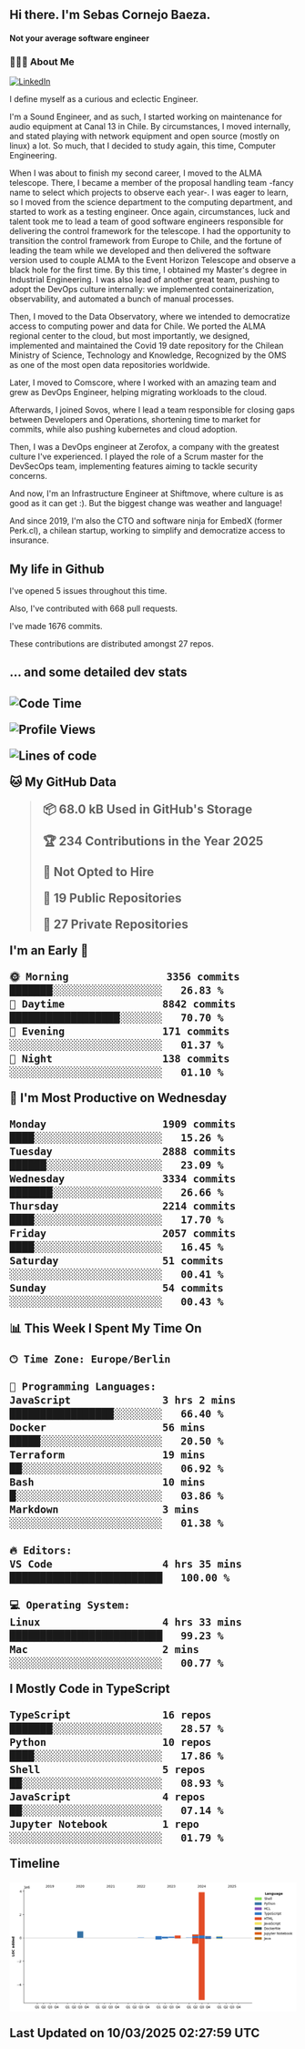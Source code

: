 <h2> Hi there.  I'm Sebas Cornejo Baeza.</h2>
<h4> Not your average software engineer</h4>
<h3> 👨🏻‍💻 About Me </h3>
<a href="http://linkedin.com/in/sebastian-cornejo-baeza/"><img alt="LinkedIn" src="https://img.shields.io/badge/Sebas%20Cornejo%20-informational?style=appveyor&logo=linkedin"></a>


I define myself as a curious and eclectic Engineer.

I'm a Sound Engineer, and as such, I started working on maintenance for audio equipment at Canal 13 in Chile.
By circumstances, I moved internally, and stated playing with network equipment and open source (mostly on linux) 
a lot. So much, that I decided to study again, this time, Computer Engineering.

When I was about to finish my second career, I moved to the ALMA telescope. There, I became a member of the proposal handling team
-fancy name to select which projects to observe each year-. 
I was eager to learn, so I moved from the science department to the computing department, and started to work as 
a testing engineer. Once again, circumstances, luck and talent took me to lead a team of good software engineers 
responsible for delivering the control framework for the telescope. I had the opportunity to transition the control framework from
Europe to Chile, and the fortune of leading the team while we developed and then delivered the software
version used to couple ALMA to the Event Horizon Telescope and observe a black hole for the first time.
By this time, I obtained my Master's degree in Industrial Engineering.
I was also lead of another great team, pushing to adopt the DevOps culture internally: we implemented containerization, observability, and automated a bunch of manual processes.

Then, I moved to the Data Observatory, where we intended to democratize access to computing power
and data for Chile. We ported the ALMA regional center to the cloud, but most importantly, we designed, implemented
and maintained the Covid 19 date repository for the Chilean Ministry of Science, Technology and Knowledge, Recognized by the OMS as one of the most open
data repositories worldwide.

Later, I moved to Comscore, where I worked with an amazing team and grew as DevOps Engineer, helping migrating workloads to the cloud.

Afterwards, I joined Sovos, where I lead a team responsible for closing gaps between Developers and Operations, shortening time to market for commits, while
also pushing kubernetes and cloud adoption.

Then, I was a DevOps engineer at Zerofox, a company with the greatest culture I've experienced. I played the role of a Scrum master for the DevSecOps team,
implementing features aiming to tackle security concerns.

And now, I'm an Infrastructure Engineer at Shiftmove, where culture is as good as it can get :). But the biggest change was weather and language!
 
And since 2019, I'm also the CTO and software ninja for EmbedX (former Perk.cl), a chilean startup, working to simplify and democratize access to insurance.

<h2> My life in Github </h2>

I've opened 5 issues throughout this time.

Also, I've contributed with 668 pull requests.

I've made 1676 commits.

These contributions are distributed amongst 27 repos.

<h2>... and some detailed dev stats<h2>

<!--START_SECTION:waka-->
![Code Time](http://img.shields.io/badge/Code%20Time-1%2C063%20hrs%206%20mins-blue)

![Profile Views](http://img.shields.io/badge/Profile%20Views-0-blue)

![Lines of code](https://img.shields.io/badge/From%20Hello%20World%20I%27ve%20Written-5.5%20million%20lines%20of%20code-blue)

**🐱 My GitHub Data** 

> 📦 68.0 kB Used in GitHub's Storage 
 > 
> 🏆 234 Contributions in the Year 2025
 > 
> 🚫 Not Opted to Hire
 > 
> 📜 19 Public Repositories 
 > 
> 🔑 27 Private Repositories 
 > 
**I'm an Early 🐤** 

```text
🌞 Morning                3356 commits        ███████░░░░░░░░░░░░░░░░░░   26.83 % 
🌆 Daytime                8842 commits        ██████████████████░░░░░░░   70.70 % 
🌃 Evening                171 commits         ░░░░░░░░░░░░░░░░░░░░░░░░░   01.37 % 
🌙 Night                  138 commits         ░░░░░░░░░░░░░░░░░░░░░░░░░   01.10 % 
```
📅 **I'm Most Productive on Wednesday** 

```text
Monday                   1909 commits        ████░░░░░░░░░░░░░░░░░░░░░   15.26 % 
Tuesday                  2888 commits        ██████░░░░░░░░░░░░░░░░░░░   23.09 % 
Wednesday                3334 commits        ███████░░░░░░░░░░░░░░░░░░   26.66 % 
Thursday                 2214 commits        ████░░░░░░░░░░░░░░░░░░░░░   17.70 % 
Friday                   2057 commits        ████░░░░░░░░░░░░░░░░░░░░░   16.45 % 
Saturday                 51 commits          ░░░░░░░░░░░░░░░░░░░░░░░░░   00.41 % 
Sunday                   54 commits          ░░░░░░░░░░░░░░░░░░░░░░░░░   00.43 % 
```


📊 **This Week I Spent My Time On** 

```text
🕑︎ Time Zone: Europe/Berlin

💬 Programming Languages: 
JavaScript               3 hrs 2 mins        █████████████████░░░░░░░░   66.40 % 
Docker                   56 mins             █████░░░░░░░░░░░░░░░░░░░░   20.50 % 
Terraform                19 mins             ██░░░░░░░░░░░░░░░░░░░░░░░   06.92 % 
Bash                     10 mins             █░░░░░░░░░░░░░░░░░░░░░░░░   03.86 % 
Markdown                 3 mins              ░░░░░░░░░░░░░░░░░░░░░░░░░   01.38 % 

🔥 Editors: 
VS Code                  4 hrs 35 mins       █████████████████████████   100.00 % 

💻 Operating System: 
Linux                    4 hrs 33 mins       █████████████████████████   99.23 % 
Mac                      2 mins              ░░░░░░░░░░░░░░░░░░░░░░░░░   00.77 % 
```

**I Mostly Code in TypeScript** 

```text
TypeScript               16 repos            ███████░░░░░░░░░░░░░░░░░░   28.57 % 
Python                   10 repos            ████░░░░░░░░░░░░░░░░░░░░░   17.86 % 
Shell                    5 repos             ██░░░░░░░░░░░░░░░░░░░░░░░   08.93 % 
JavaScript               4 repos             ██░░░░░░░░░░░░░░░░░░░░░░░   07.14 % 
Jupyter Notebook         1 repo              ░░░░░░░░░░░░░░░░░░░░░░░░░   01.79 % 
```



**Timeline**

![Lines of Code chart](https://raw.githubusercontent.com/scornejob/scornejob/master/assets/bar_graph.png)


 Last Updated on 10/03/2025 02:27:59 UTC
<!--END_SECTION:waka-->
